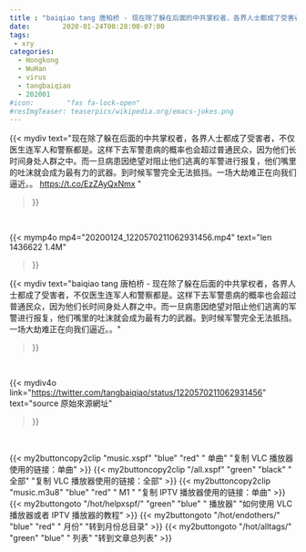 ```yaml
---
title : "baiqiao tang 唐柏桥 - 现在除了躲在后面的中共掌权者，各界人士都成了受害者，不仅医生连军人和警察都是。这样下去军警患病的概率也会超过普通民众，因为他们长时间身处人群之中。而一旦病患因绝望对阻止他们逃离的军警进行报复，他们嘴里的吐沫就会成为最有力的武器。到时候军警完全无法抵挡。一场大劫难正在向我们逼近。。"
date:        2020-01-24T00:28:00-07:00
tags:
 - xry
categories:
  - Hongkong
  - WuHan
  - virus
  - tangbaiqiao
  - 202001
#icon:        "fas fa-lock-open"
#resImgTeaser: teaserpics/wikipedia.org/emacs-jokes.png
---
```


{{< mydiv text="现在除了躲在后面的中共掌权者，各界人士都成了受害者，不仅医生连军人和警察都是。这样下去军警患病的概率也会超过普通民众，因为他们长时间身处人群之中。而一旦病患因绝望对阻止他们逃离的军警进行报复，他们嘴里的吐沫就会成为最有力的武器。到时候军警完全无法抵挡。一场大劫难正在向我们逼近。。 https://t.co/EzZAyQxNmx "
>}}
<br>


{{< mymp4o mp4="20200124_1220570211062931456.mp4"
text="len 1436622    1.4M"
>}}


{{< mydiv text="baiqiao tang 唐柏桥 - 现在除了躲在后面的中共掌权者，各界人士都成了受害者，不仅医生连军人和警察都是。这样下去军警患病的概率也会超过普通民众，因为他们长时间身处人群之中。而一旦病患因绝望对阻止他们逃离的军警进行报复，他们嘴里的吐沫就会成为最有力的武器。到时候军警完全无法抵挡。一场大劫难正在向我们逼近。。"
>}}
<br>

{{< mydiv4o link="https://twitter.com/tangbaiqiao/status/1220570211062931456"
text="source 原始來源網址"
>}}


<br>

{{< my2buttoncopy2clip "music.xspf"        "blue"   "red"    " 单曲"  "复制 VLC 播放器使用的链接：单曲" >}} {{< my2buttoncopy2clip "/all.xspf"         "green"  "black"  " 全部"  "复制 VLC 播放器使用的链接：全部" >}} {{< my2buttoncopy2clip "music.m3u8"        "blue"   "red"    " M1 "    "复制 IPTV 播放器使用的链接：单曲" >}} {{< my2buttongoto      "/hot/helpxspf/"    "green"  "blue"   " 播放器" "如何使用 VLC 播放器或者 IPTV 播放器的教程" >}} {{< my2buttongoto      "/hot/endothers/"   "blue"   "red"    " 月份"   "转到月份总目录" >}} {{< my2buttongoto      "/hot/alltags/"     "green"  "blue"   " 列表"   "转到文章总列表" >}} 
